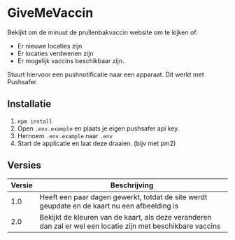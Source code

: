 # GiveMeVaccin

Bekijkt om de minuut de prullenbakvaccin website om te kijken of:
 * Er nieuwe locaties zijn
 * Er locaties verdwenen zijn
 * Er mogelijk vaccins beschikbaar zijn.

Stuurt hiervoor een pushnotificatie naar een apparaat. Dit werkt met Pushsafer.

## Installatie
 1. `npm install`
 2. Open `.env.example` en plaats je eigen pushsafer api key.
 3. Hernoem `.env.example` naar `.env`
 4. Start de applicatie en laat deze draaien. (bijv met pm2)

## Versies

| Versie | Beschrijving |
| --- | --- |
| 1.0   | Heeft een paar dagen gewerkt, totdat de site werdt geupdate en de kaart nu een afbeelding is |
| 2.0   | Bekijkt de kleuren van de kaart, als deze veranderen dan zal er wel een locatie zijn met beschikbare vaccins |